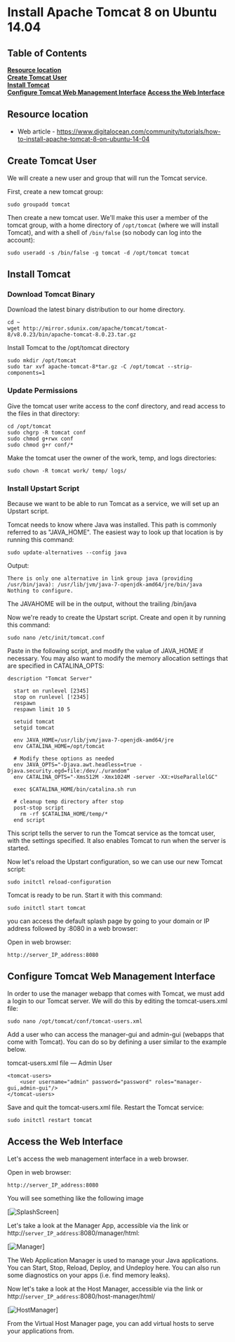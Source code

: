 # Install Apache Tomcat 8 on Ubuntu 14.04

## Table of Contents
**[Resource location](#resource-location)**  
**[Create Tomcat User](#create-tomcat-user)**  
**[Install Tomcat](#install-tomcat)**  
**[Configure Tomcat Web Management Interface](#configure-tomcat-web-management-interface)**
**[Access the Web Interface](#access-the-web-interface)** 

## Resource location
* Web article - <https://www.digitalocean.com/community/tutorials/how-to-install-apache-tomcat-8-on-ubuntu-14-04>

## Create Tomcat User
We will create a new user and group that will run the Tomcat service.

First, create a new tomcat group:

    sudo groupadd tomcat
    
Then create a new tomcat user. We'll make this user a member of the tomcat group, with a home directory of `/opt/tomcat` (where we will install Tomcat), and with a shell of `/bin/false` (so nobody can log into the account):

    sudo useradd -s /bin/false -g tomcat -d /opt/tomcat tomcat
    
## Install Tomcat

### Download Tomcat Binary

Download the latest binary distribution to our home directory.

    cd ~
    wget http://mirror.sdunix.com/apache/tomcat/tomcat-8/v8.0.23/bin/apache-tomcat-8.0.23.tar.gz
    
Install Tomcat to the /opt/tomcat directory

    sudo mkdir /opt/tomcat
    sudo tar xvf apache-tomcat-8*tar.gz -C /opt/tomcat --strip-components=1

### Update Permissions

Give the tomcat user write access to the conf directory, and read access to the files in that directory:

    cd /opt/tomcat
    sudo chgrp -R tomcat conf
    sudo chmod g+rwx conf
    sudo chmod g+r conf/*
    
Make the tomcat user the owner of the work, temp, and logs directories:

    sudo chown -R tomcat work/ temp/ logs/
    
### Install Upstart Script

Because we want to be able to run Tomcat as a service, we will set up an Upstart script.

Tomcat needs to know where Java was installed. This path is commonly referred to as "JAVA_HOME". The easiest way to look up that location is by running this command:

    sudo update-alternatives --config java

Output:
    
    There is only one alternative in link group java (providing /usr/bin/java): /usr/lib/jvm/java-7-openjdk-amd64/jre/bin/java
    Nothing to configure.
    
The JAVAHOME will be in the output, without the trailing /bin/java

Now we're ready to create the Upstart script. Create and open it by running this command:

    sudo nano /etc/init/tomcat.conf
    
Paste in the following script, and modify the value of JAVA_HOME if necessary. You may also want to modify the memory allocation settings that are specified in CATALINA_OPTS:

    description "Tomcat Server"

      start on runlevel [2345]
      stop on runlevel [!2345]
      respawn
      respawn limit 10 5
    
      setuid tomcat
      setgid tomcat
    
      env JAVA_HOME=/usr/lib/jvm/java-7-openjdk-amd64/jre
      env CATALINA_HOME=/opt/tomcat
    
      # Modify these options as needed
      env JAVA_OPTS="-Djava.awt.headless=true -Djava.security.egd=file:/dev/./urandom"
      env CATALINA_OPTS="-Xms512M -Xmx1024M -server -XX:+UseParallelGC"
    
      exec $CATALINA_HOME/bin/catalina.sh run
    
      # cleanup temp directory after stop
      post-stop script
        rm -rf $CATALINA_HOME/temp/*
      end script
      
This script tells the server to run the Tomcat service as the tomcat user, with the settings specified. It also enables Tomcat to run when the server is started.

Now let's reload the Upstart configuration, so we can use our new Tomcat script:

    sudo initctl reload-configuration
    
Tomcat is ready to be run. Start it with this command:

    sudo initctl start tomcat

you can access the default splash page by going to your domain or IP address followed by :8080 in a web browser:

Open in web browser:

    http://server_IP_address:8080
    
## Configure Tomcat Web Management Interface

In order to use the manager webapp that comes with Tomcat, we must add a login to our Tomcat server. We will do this by editing the tomcat-users.xml file:

    sudo nano /opt/tomcat/conf/tomcat-users.xml
    
Add a user who can access the manager-gui and admin-gui (webapps that come with Tomcat). You can do so by defining a user similar to the example below.

tomcat-users.xml file — Admin User
    
    <tomcat-users>
        <user username="admin" password="password" roles="manager-gui,admin-gui"/>
    </tomcat-users>
    
Save and quit the tomcat-users.xml file. Restart the Tomcat service:

    sudo initctl restart tomcat
    
## Access the Web Interface

Let's access the web management interface in a web browser.

Open in web browser:

    http://server_IP_address:8080
    
You will see something like the following image

[![SplashScreen](https://assets.digitalocean.com/articles/tomcat8_ubuntu/splashscreen.png)]

Let's take a look at the Manager App, accessible via the link or http://`server_IP_address`:8080/manager/html:

[![Manager](https://assets.digitalocean.com/articles/tomcat8_ubuntu/manager.png)]

The Web Application Manager is used to manage your Java applications. You can Start, Stop, Reload, Deploy, and Undeploy here. You can also run some diagnostics on your apps (i.e. find memory leaks).

Now let's take a look at the Host Manager, accessible via the link or http://`server_IP_address`:8080/host-manager/html/

[![HostManager](https://assets.digitalocean.com/articles/tomcat8_ubuntu/host-manager.png)]

From the Virtual Host Manager page, you can add virtual hosts to serve your applications from.

